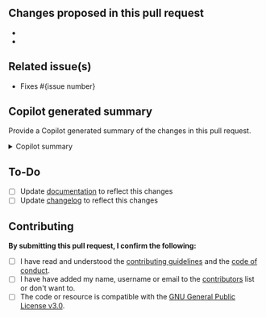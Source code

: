 ## Changes proposed in this pull request

-
-

## Related issue(s)

- Fixes #{issue number}

## Copilot generated summary

Provide a Copilot generated summary of the changes in this pull request.

<details>
<summary>Copilot summary</summary>

{generated summary}

</details>

## To-Do

- [ ] Update [documentation](https://github.com/BornToBeRoot/NETworkManager/tree/main/Website/docs) to reflect this changes
- [ ] Update [changelog](https://github.com/BornToBeRoot/NETworkManager/tree/main/Website/docs/changelog) to reflect this changes

## Contributing

**By submitting this pull request, I confirm the following:**

- [ ] I have read and understood the [contributing guidelines](https://github.com/BornToBeRoot/NETworkManager/blob/main/CONTRIBUTING.md) and the [code of conduct](https://github.com/BornToBeRoot/NETworkManager/blob/main/CODE_OF_CONDUCT.md).
- [ ] I have have added my name, username or email to the [contributors](https://github.com/BornToBeRoot/NETworkManager/blob/main/CONTRIBUTORS.md) list or don't want to.
- [ ] The code or resource is compatible with the [GNU General Public License v3.0](https://github.com/BornToBeRoot/NETworkManager/blob/main/LICENSE).
